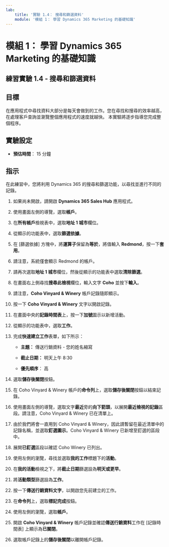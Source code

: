```yaml
---
lab:
    title: '實驗 1.4： 搜尋和篩選資料'
    module: '模組 1： 學習 Dynamics 365 Marketing 的基礎知識'
---
```


模組 1： 學習 Dynamics 365 Marketing 的基礎知識
========================

## 練習實驗 1.4 - 搜尋和篩選資料

## 目標

在應用程式中尋找資料大部分是每天會做到的工作。您在尋找和搜尋的效率越高，在處理客戶查詢並瀏覽整個應用程式的速度就越快。  本實驗將逐步指導您完成整個程序。

## 實驗設定

  - **預估時間**： 15 分鐘

## 指示

在此練習中，您將利用 Dynamics 365 的搜尋和篩選功能，以尋找並進行不同的記錄。 

1. 如果尚未開啟，請開啟 **Dynamics 365 Sales Hub** 應用程式。 

2. 使用畫面左側的導覽，選取**帳戶**。 

3. 在**所有帳戶**檢視表中，選取**地址 1 城市**欄位。 

4. 從顯示的功能表中，選取**篩選依據**。

5. 在 [篩選依據] 方塊中，將**運算子**保留為**等於**，將值輸入 **Redmond**，按一下**套用**。

6. 請注意，系統僅會顯示 Redmond 的帳戶。 

7. 請再次選取**地址 1 城市**欄位，然後從顯示的功能表中選取**清除篩選**。 

8. 在畫面右上側尋找**搜尋此檢視**欄位，輸入文字 **Coho** 並按下**輸入**。

9. 請注意，**Coho Vinyard & Winery** 帳戶記錄隨即顯示。 

10. 按一下 **Coho Vinyard & Winery** 文字以開啟記錄。 

11. 在畫面中央的**記錄時間表**上，按一下**加號**圖示以新增活動。 

12. 從顯示的功能表中，選取**工作**。

13. 完成**快速建立工作**表單，如下所示：

	- **主題：** 傳送行銷資料 - 您的姓名縮寫

	- **截止日期：** 明天上午 8:30

	- **優先順序**： 高

14. 選取**儲存後關閉**按鈕。

15. 在 Coho Vinyard & Winery 帳戶的**命令列**上，選取**儲存後關閉**按鈕以結束記錄。 

16. 使用畫面左側的導覽，選取文字**最近**旁的**向下箭頭**，以展開**最近檢視的記錄**區段。請注意，Coho Vinyard & Winery 已在清單上。 

17. 由於我們將會一直用到 Coho Vinyard & Winery，因此請暫留在最近清單中的記錄名稱，並選取**釘選圖示**。Coho Vinyard & Winery 已新增至釘選的區段中。 

18. 展開**已釘選**區段以確認 Coho Winery 已列出。 

19. 使用左側的瀏覽，尋找並選取**我的工作**標題下的**活動**。

20. 在**我的活動**檢視之下，將**截止日期**篩選設為**明天或更早**。

21. 將**活動類型**篩選設為**工作**。

22. 按一下**傳送行銷資料文字**，以開啟您先前建立的工作。 

23. 在**命令列**上，選取**標記完成**按鈕。 

24. 使用左側的瀏覽，選取**帳戶**。

25. 開啟 **Coho Vinyard & Winery** 帳戶記錄並確認**傳送行銷資料**工作在 [記錄時間表] 上顯示為**已關閉**。 

26. 選取帳戶記錄上的**儲存後關閉**以離開帳戶記錄。 
